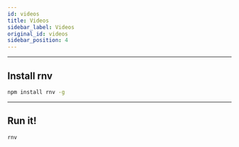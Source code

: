 ```yaml
---
id: videos
title: Videos
sidebar_label: Videos
original_id: videos
sidebar_position: 4
---
```


<!-- <img className="header-image" src="https://renative.org/img/ic_quickstart.png" width="50" height="50" /> -->

---
## Install rnv

```bash
npm install rnv -g
```

---
## Run it!

```bash
rnv
```
